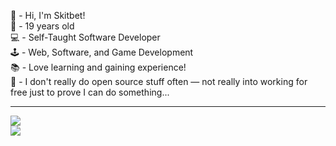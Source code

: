 👋 - Hi, I'm Skitbet!  
🎂 - 19 years old  
💻 - Self-Taught Software Developer  
🕹️ - Web, Software, and Game Development  
📚 - Love learning and gaining experience!  
💬 - I don't really do open source stuff often — not really into working for free just to prove I can do something...

---

![](https://github-readme-stats.vercel.app/api?username=Skitbet&theme=cobalt&hide_border=false&include_all_commits=true&count_private=true)<br/>
![](https://github-readme-stats.vercel.app/api/top-langs/?username=Skitbet&theme=cobalt&hide_border=false&include_all_commits=false&count_private=true&layout=compact)

